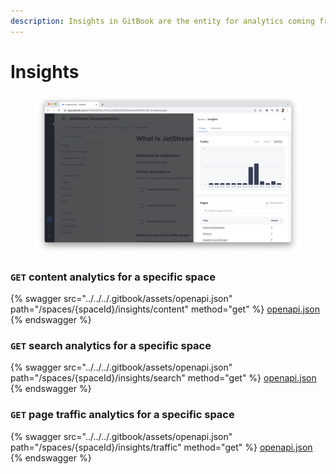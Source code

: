 ```yaml
---
description: Insights in GitBook are the entity for analytics coming from a site.
---
```


# Insights

<figure><img src="../../../.gitbook/assets/Insights.png" alt=""><figcaption></figcaption></figure>

### `GET` content analytics for a specific space

{% swagger src="../../../.gitbook/assets/openapi.json" path="/spaces/{spaceId}/insights/content" method="get" %}
[openapi.json](../../../.gitbook/assets/openapi.json)
{% endswagger %}

### `GET` search analytics for a specific space

{% swagger src="../../../.gitbook/assets/openapi.json" path="/spaces/{spaceId}/insights/search" method="get" %}
[openapi.json](../../../.gitbook/assets/openapi.json)
{% endswagger %}

### `GET` page traffic analytics for a specific space

{% swagger src="../../../.gitbook/assets/openapi.json" path="/spaces/{spaceId}/insights/traffic" method="get" %}
[openapi.json](../../../.gitbook/assets/openapi.json)
{% endswagger %}
